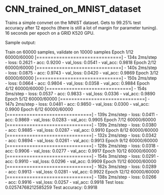 # CNN_trained_on_MNIST_dataset
Trains a simple convnet on the MNIST dataset.  Gets to 99.25% test accuracy after 12 epochs (there is still a lot of margin for parameter tuning). 16 seconds per epoch on a GRID K520 GPU.


Sample output:

Train on 60000 samples, validate on 10000 samples
Epoch 1/12
60000/60000 [==============================] - 134s 2ms/step - loss: 0.2621 - acc: 0.9200 - val_loss: 0.0541 - val_acc: 0.9818
Epoch 2/12
60000/60000 [==============================] - 140s 2ms/step - loss: 0.0875 - acc: 0.9743 - val_loss: 0.0420 - val_acc: 0.9869
Epoch 3/12
60000/60000 [==============================] - 150s 2ms/step - loss: 0.0664 - acc: 0.9804 - val_loss: 0.0358 - val_acc: 0.9884
Epoch 4/12
60000/60000 [==============================] - 154s 3ms/step - loss: 0.0537 - acc: 0.9833 - val_loss: 0.0336 - val_acc: 0.9890
Epoch 5/12
60000/60000 [==============================] - 147s 2ms/step - loss: 0.0481 - acc: 0.9850 - val_loss: 0.0300 - val_acc: 0.9900
Epoch 6/12
60000/60000 [==============================] - 139s 2ms/step - loss: 0.0411 - acc: 0.9869 - val_loss: 0.0283 - val_acc: 0.9905
Epoch 7/12
60000/60000 [==============================] - 139s 2ms/step - loss: 0.0380 - acc: 0.9885 - val_loss: 0.0287 - val_acc: 0.9910
Epoch 8/12
60000/60000 [==============================] - 132s 2ms/step - loss: 0.0342 - acc: 0.9894 - val_loss: 0.0261 - val_acc: 0.9913
Epoch 9/12
60000/60000 [==============================] - 128s 2ms/step - loss: 0.0318 - acc: 0.9906 - val_loss: 0.0277 - val_acc: 0.9917
Epoch 10/12
60000/60000 [==============================] - 154s 3ms/step - loss: 0.0291 - acc: 0.9910 - val_loss: 0.0296 - val_acc: 0.9909
Epoch 11/12
60000/60000 [==============================] - 162s 3ms/step - loss: 0.0289 - acc: 0.9913 - val_loss: 0.0281 - val_acc: 0.9922
Epoch 12/12
60000/60000 [==============================] - 138s 2ms/step - loss: 0.0266 - acc: 0.9916 - val_loss: 0.0257 - val_acc: 0.9918
Test loss: 0.02574768212585259
Test accuracy: 0.9918
